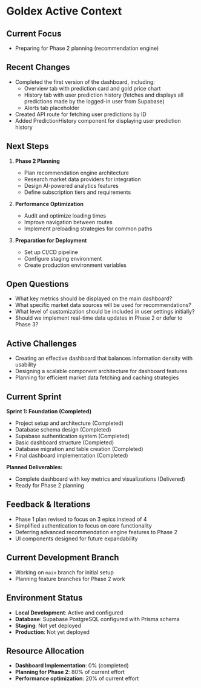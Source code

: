# Goldex Active Context

## Current Focus
- Preparing for Phase 2 planning (recommendation engine)

## Recent Changes
- Completed the first version of the dashboard, including:
  - Overview tab with prediction card and gold price chart
  - History tab with user prediction history (fetches and displays all predictions made by the logged-in user from Supabase)
  - Alerts tab placeholder
- Created API route for fetching user predictions by ID
- Added PredictionHistory component for displaying user prediction history

## Next Steps
1. **Phase 2 Planning**
   - Plan recommendation engine architecture
   - Research market data providers for integration
   - Design AI-powered analytics features
   - Define subscription tiers and requirements

2. **Performance Optimization**
   - Audit and optimize loading times
   - Improve navigation between routes
   - Implement preloading strategies for common paths

3. **Preparation for Deployment**
   - Set up CI/CD pipeline
   - Configure staging environment
   - Create production environment variables

## Open Questions
- What key metrics should be displayed on the main dashboard?
- What specific market data sources will be used for recommendations?
- What level of customization should be included in user settings initially?
- Should we implement real-time data updates in Phase 2 or defer to Phase 3?

## Active Challenges
- Creating an effective dashboard that balances information density with usability
- Designing a scalable component architecture for dashboard features
- Planning for efficient market data fetching and caching strategies

## Current Sprint
**Sprint 1: Foundation (Completed)**
- Project setup and architecture (Completed)
- Database schema design (Completed)
- Supabase authentication system (Completed)
- Basic dashboard structure (Completed)
- Database migration and table creation (Completed)
- Final dashboard implementation (Completed)

**Planned Deliverables:**
- Complete dashboard with key metrics and visualizations (Delivered)
- Ready for Phase 2 planning

## Feedback & Iterations
- Phase 1 plan revised to focus on 3 epics instead of 4
- Simplified authentication to focus on core functionality
- Deferring advanced recommendation engine features to Phase 2
- UI components designed for future expandability

## Current Development Branch
- Working on `main` branch for initial setup
- Planning feature branches for Phase 2 work

## Environment Status
- **Local Development**: Active and configured
- **Database**: Supabase PostgreSQL configured with Prisma schema
- **Staging**: Not yet deployed
- **Production**: Not yet deployed

## Resource Allocation
- **Dashboard Implementation**: 0% (completed)
- **Planning for Phase 2**: 80% of current effort
- **Performance optimization**: 20% of current effort 